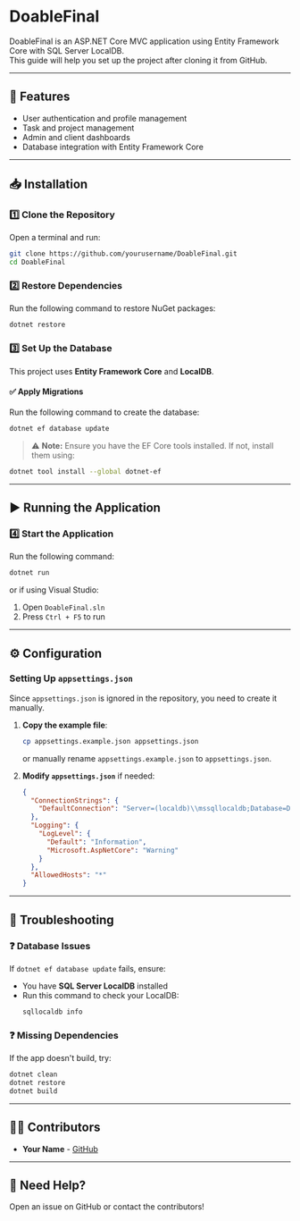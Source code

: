 # DoableFinal

DoableFinal is an ASP.NET Core MVC application using Entity Framework Core with SQL Server LocalDB.  
This guide will help you set up the project after cloning it from GitHub.

---

## 🚀 Features
- User authentication and profile management  
- Task and project management  
- Admin and client dashboards  
- Database integration with Entity Framework Core  

---

## 📥 Installation

### 1️⃣ **Clone the Repository**
Open a terminal and run:
```sh
git clone https://github.com/yourusername/DoableFinal.git
cd DoableFinal
```

### 2️⃣ **Restore Dependencies**
Run the following command to restore NuGet packages:
```sh
dotnet restore
```

### 3️⃣ **Set Up the Database**
This project uses **Entity Framework Core** and **LocalDB**.

#### ✅ **Apply Migrations**
Run the following command to create the database:
```sh
dotnet ef database update
```
> ⚠️ **Note:** Ensure you have the EF Core tools installed. If not, install them using:
```sh
dotnet tool install --global dotnet-ef
```

---

## ▶️ Running the Application

### 4️⃣ **Start the Application**
Run the following command:
```sh
dotnet run
```
or if using Visual Studio:
1. Open `DoableFinal.sln`
2. Press `Ctrl + F5` to run

---

## ⚙️ Configuration

### **Setting Up `appsettings.json`**
Since `appsettings.json` is ignored in the repository, you need to create it manually.

1. **Copy the example file**:
   ```sh
   cp appsettings.example.json appsettings.json
   ```
   or manually rename `appsettings.example.json` to `appsettings.json`.

2. **Modify `appsettings.json`** if needed:
   ```json
   {
     "ConnectionStrings": {
       "DefaultConnection": "Server=(localdb)\\mssqllocaldb;Database=DoableFinal;Trusted_Connection=True;"
     },
     "Logging": {
       "LogLevel": {
         "Default": "Information",
         "Microsoft.AspNetCore": "Warning"
       }
     },
     "AllowedHosts": "*"
   }
   ```

---

## 🔧 Troubleshooting

### ❓ **Database Issues**
If `dotnet ef database update` fails, ensure:
- You have **SQL Server LocalDB** installed  
- Run this command to check your LocalDB:
  ```sh
  sqllocaldb info
  ```

### ❓ **Missing Dependencies**
If the app doesn't build, try:
```sh
dotnet clean
dotnet restore
dotnet build
```

---

## 👨‍💻 Contributors
- **Your Name** - [GitHub](https://github.com/Chell2003)

---

## 📩 Need Help?
Open an issue on GitHub or contact the contributors!
